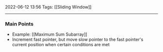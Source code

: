 2022-06-12 13:56
Tags: [[Sliding Window]]
- - - - - - - - - - - - - - - - - - - - - - - - - - - - -   

### Main Points
+ Example: [[Maximum Sum Subarray]]
+ Increment fast pointer, but move slow pointer to the fast pointer's current position when certain conditions are met